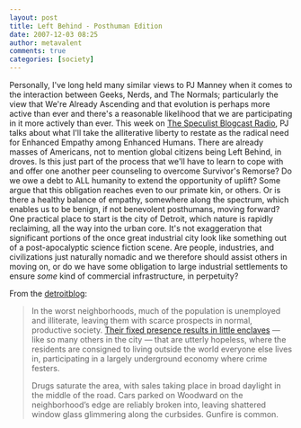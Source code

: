 ```yaml
---
layout: post
title: Left Behind - Posthuman Edition
date: 2007-12-03 08:25
author: metavalent
comments: true
categories: [society]
---
```

Personally, I've long held many similar views to PJ Manney when it comes to the interaction between Geeks, Nerds, and The Normals; particularly the view that We're Already Ascending and that evolution is perhaps more active than ever and there's a reasonable likelihood that we are participating in it more actively than ever. This week on <a href="http://www.blog.speculist.com/archives/001571.html">The Speculist Blogcast Radio</a>, PJ talks about what I'll take the alliterative liberty to restate as the radical need for Enhanced Empathy among Enhanced Humans. There are already masses of Americans, not to mention global citizens being Left Behind, in droves. Is this just part of the process that we'll have to learn to cope with and offer one another peer counseling to overcome Survivor's Remorse? Do we owe a debt to ALL humanity to extend the opportunity of uplift? Some argue that this obligation reaches even to our primate kin, or others. Or is there a healthy balance of empathy, somewhere along the spectrum, which enables us to be benign, if not benevolent posthumans, moving forward? One practical place to start is the city of Detroit, which nature is rapidly reclaiming, all the way into the urban core. It's not exaggeration that significant portions of the once great industrial city look like something out of a post-apocalyptic science fiction scene. Are people, industries, and civilizations just naturally nomadic and we therefore should assist others in moving on, or do we have some obligation to large industrial settlements to ensure *some* kind of commercial infrastructure, in perpetuity?

From the <a href="http://www.detroitblog.org/?p=405">detroitblog</a>:<blockquote>In the worst neighborhoods, much of the population is unemployed and illiterate, leaving them with scarce prospects in normal, productive society. <a href="http://www.detroitblog.org/?p=405">Their fixed presence results in little enclaves</a> — like so many others in the city — that are utterly hopeless, where the residents are consigned to living outside the world everyone else lives in, participating in a largely underground economy where crime festers.

Drugs saturate the area, with sales taking place in broad daylight in the middle of the road. Cars parked on Woodward on the neighborhood’s edge are reliably broken into, leaving shattered window glass glimmering along the curbsides. Gunfire is common.</blockquote>

